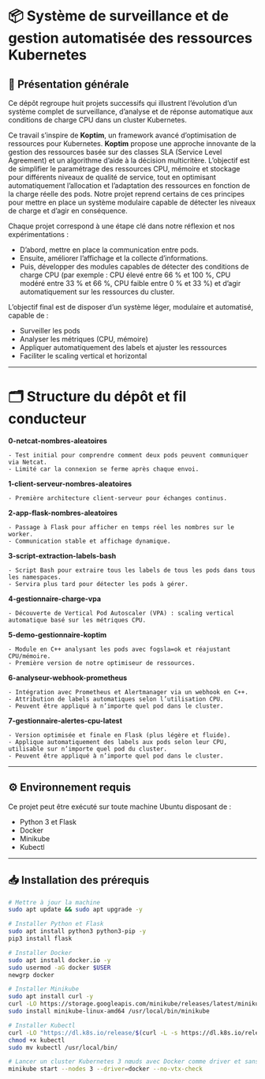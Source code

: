# 📦 Système de surveillance et de gestion automatisée des ressources Kubernetes
## 📖 Présentation générale

Ce dépôt regroupe huit projets successifs qui illustrent l’évolution d’un système complet de surveillance, d’analyse et de réponse automatique aux conditions de charge CPU dans un cluster Kubernetes.

Ce travail s’inspire de **Koptim**, un framework avancé d’optimisation de ressources pour Kubernetes. **Koptim** propose une approche innovante de la gestion des ressources basée sur des classes SLA (Service Level Agreement) et un algorithme d’aide à la décision multicritère. L’objectif est de simplifier le paramétrage des ressources CPU, mémoire et stockage pour différents niveaux de qualité de service, tout en optimisant automatiquement l’allocation et l’adaptation des ressources en fonction de la charge réelle des pods. Notre projet reprend certains de ces principes pour mettre en place un système modulaire capable de détecter les niveaux de charge et d’agir en conséquence.

Chaque projet correspond à une étape clé dans notre réflexion et nos expérimentations :

- D’abord, mettre en place la communication entre pods.
- Ensuite, améliorer l’affichage et la collecte d’informations.
- Puis, développer des modules capables de détecter des conditions de charge CPU (par exemple : CPU élevé entre 66 % et 100 %, CPU modéré entre 33 % et 66 %, CPU faible entre 0 % et 33 %) et d’agir automatiquement sur les ressources du cluster.

L’objectif final est de disposer d’un système léger, modulaire et automatisé, capable de :

- Surveiller les pods
- Analyser les métriques (CPU, mémoire)
- Appliquer automatiquement des labels et ajuster les ressources
- Faciliter le scaling vertical et horizontal

---

# 🗂 Structure du dépôt et fil conducteur

**0-netcat-nombres-aleatoires**

    - Test initial pour comprendre comment deux pods peuvent communiquer via Netcat.
    - Limité car la connexion se ferme après chaque envoi.
**1-client-serveur-nombres-aleatoires**

    - Première architecture client-serveur pour échanges continus.
**2-app-flask-nombres-aleatoires**

    - Passage à Flask pour afficher en temps réel les nombres sur le worker.
    - Communication stable et affichage dynamique.
**3-script-extraction-labels-bash**

    - Script Bash pour extraire tous les labels de tous les pods dans tous les namespaces.
    - Servira plus tard pour détecter les pods à gérer.
**4-gestionnaire-charge-vpa**

    - Découverte de Vertical Pod Autoscaler (VPA) : scaling vertical automatique basé sur les métriques CPU.
**5-demo-gestionnaire-koptim**

    - Module en C++ analysant les pods avec fogsla=ok et réajustant CPU/mémoire.
    - Première version de notre optimiseur de ressources.
**6-analyseur-webhook-prometheus**

    - Intégration avec Prometheus et Alertmanager via un webhook en C++.
    - Attribution de labels automatiques selon l’utilisation CPU.
    - Peuvent être appliqué à n’importe quel pod dans le cluster.
**7-gestionnaire-alertes-cpu-latest**

    - Version optimisée et finale en Flask (plus légère et fluide).
    - Applique automatiquement des labels aux pods selon leur CPU, utilisable sur n’importe quel pod du cluster.
    - Peuvent être appliqué à n’importe quel pod dans le cluster.

---
## ⚙️ Environnement requis

Ce projet peut être exécuté sur toute machine Ubuntu disposant de :
- Python 3 et Flask
- Docker
- Minikube
- Kubectl

---
## 📥 Installation des prérequis

```bash
# Mettre à jour la machine
sudo apt update && sudo apt upgrade -y

# Installer Python et Flask
sudo apt install python3 python3-pip -y
pip3 install flask

# Installer Docker
sudo apt install docker.io -y
sudo usermod -aG docker $USER
newgrp docker

# Installer Minikube
sudo apt install curl -y
curl -LO https://storage.googleapis.com/minikube/releases/latest/minikube-linux-amd64
sudo install minikube-linux-amd64 /usr/local/bin/minikube

# Installer Kubectl
curl -LO "https://dl.k8s.io/release/$(curl -L -s https://dl.k8s.io/release/stable.txt)/bin/linux/amd64/kubectl"
chmod +x kubectl
sudo mv kubectl /usr/local/bin/

# Lancer un cluster Kubernetes 3 nœuds avec Docker comme driver et sans vérification VT-x
minikube start --nodes 3 --driver=docker --no-vtx-check
```
